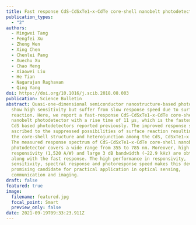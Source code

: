```yaml
---
title: Fast response CdS-CdSxTe1−x-CdTe core-shell nanobelt photodetector
publication_types:
  - "2"
authors:
  - Mingwei Tang
  - Pengfei Xu
  - Zhong Wen
  - Xing Chen
  - Chenlei Pang
  - Xuechu Xu
  - Chao Meng
  - Xiaowei Liu
  - He Tian
  - Nagarajan Raghavan
  - Qing Yang
doi: https://doi.org/10.1016/j.scib.2018.08.003
publication: Science Bulletin
abstract: Quasi-one-dimensional semiconductor nanostructure-based photodetectors
  show high sensitivity but suffer from slow response speed due to surface
  reaction. Here, we report a fast-response CdS-CdSxTe1−x-CdTe core-shell
  nanobelt photodetector with a rise time of 11 μs, which is the fastest among
  CdS based photodetectors reported previously. The improved response speed is
  ascribed to the suppressed possibilities of surface reaction resulting from
  the core-shell structure and heterojunction among the CdS, CdSxTe1−x and CdTe.
  The measured response spectrum of CdS-CdSxTe1−x-CdTe core-shell nanobelt
  photodetector covers a wide range from 355 to 785 nm. Moreover, high
  responsivity (1,520 A/W) and large 3 dB bandwidth (∼22.9 kHz) are obtained
  along with the fast response. The high performance in responsivity,
  sensitivity, spectral response and photoresponse speed makes this device a
  promising candidate for practical application in optical sensing,
  communication and imaging.
draft: false
featured: true
image:
  filename: featured.jpg
  focal_point: Smart
  preview_only: false
date: 2021-09-19T09:33:23.911Z
---
```

